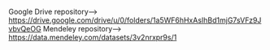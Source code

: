 Google Drive repository--> https://drive.google.com/drive/u/0/folders/1a5WF6hHxAsIhBd1mjG7sVFz9JvbvQeOG
Mendeley repository--> https://data.mendeley.com/datasets/3v2nrxpr9s/1  
